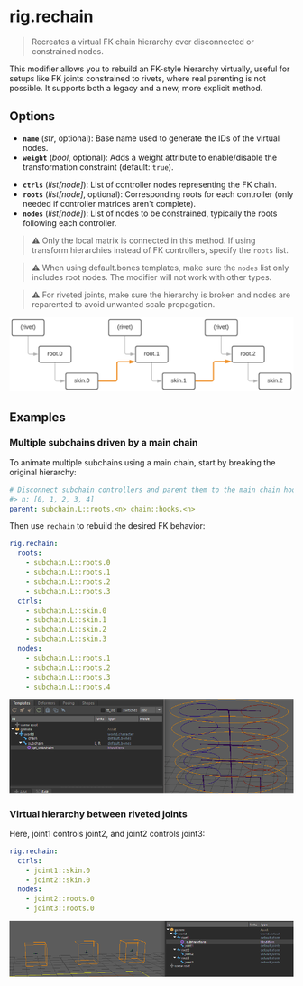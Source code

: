 # rig.rechain

> Recreates a virtual FK chain hierarchy over disconnected or constrained nodes.

This modifier allows you to rebuild an FK-style hierarchy virtually, useful for setups like FK joints constrained to rivets, where real parenting is not possible. It supports both a legacy and a new, more explicit method.

## Options

- **`name`** (*str*, optional): Base name used to generate the IDs of the virtual nodes.
- **`weight`** (*bool*, optional): Adds a weight attribute to enable/disable the transformation constraint (default: `true`).
<!-- -->
- **`ctrls`** (*list[node]*): List of controller nodes representing the FK chain.
- **`roots`** (*list[node]*, optional): Corresponding roots for each controller (only needed if controller matrices aren't complete).
- **`nodes`** (*list[node]*): List of nodes to be constrained, typically the roots following each controller.

> ⚠️ Only the local matrix is connected in this method. If using transform hierarchies instead of FK controllers, specify the `roots` list.

> ⚠️ When using default.bones templates, make sure the `nodes` list only includes root nodes. The modifier will not work with other types.

> ⚠️ For riveted joints, make sure the hierarchy is broken and nodes are reparented to avoid unwanted scale propagation.

![DAG graph how rechain works](img/rechain_graph.png)

## Examples

### Multiple subchains driven by a main chain

To animate multiple subchains using a main chain, start by breaking the original hierarchy:

```yml
# Disconnect subchain controllers and parent them to the main chain hooks
#> n: [0, 1, 2, 3, 4]
parent: subchain.L::roots.<n> chain::hooks.<n>
```

Then use `rechain` to rebuild the desired FK behavior:

```yml
rig.rechain:
  roots:
    - subchain.L::roots.0
    - subchain.L::roots.1
    - subchain.L::roots.2
    - subchain.L::roots.3
  ctrls:
    - subchain.L::skin.0
    - subchain.L::skin.1
    - subchain.L::skin.2
    - subchain.L::skin.3
  nodes:
    - subchain.L::roots.1
    - subchain.L::roots.2
    - subchain.L::roots.3
    - subchain.L::roots.4
```
![viewport example](img/rechain_subchain.png)


### Virtual hierarchy between riveted joints

Here, joint1 controls joint2, and joint2 controls joint3:

```yml
rig.rechain:
  ctrls:
    - joint1::skin.0
    - joint2::skin.0
  nodes:
    - joint2::roots.0
    - joint3::roots.0
```
![viewport example](img/rechain_rivets.png)